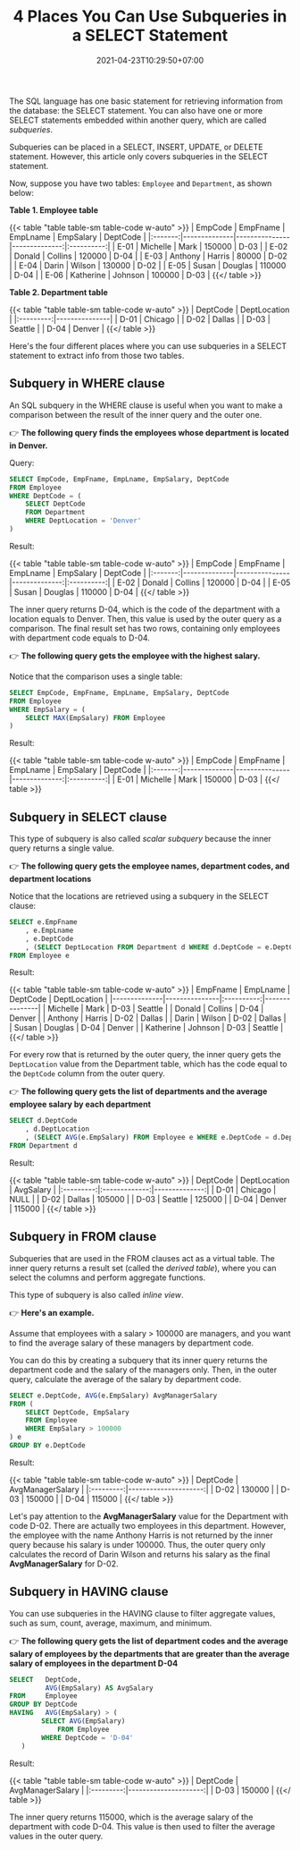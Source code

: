 ﻿---
title: "4 Places You Can Use Subqueries in a SELECT Statement"
description: "When using subqueries in a SELECT statement, you can apply them in these four clauses: SELECT, FROM, WHERE, and HAVING."
date: 2021-04-23T10:29:50+07:00
image: ""
imageAuthor: ""
imageAuthorUrl: ""
imageSource: ""
imageSourceUrl: ""
tags: ["sql","sql server", "subquery", "tsql"]
categories: ["technology"]
keywords: ["subqueries","sql subquery in where clause","subquery","subquery in from clause"]
---

The SQL language has one basic statement for retrieving information from the database: the SELECT statement. 
You can also have one or more SELECT statements embedded within another query, which are called *subqueries*.

Subqueries can be placed in a SELECT, INSERT, UPDATE, or DELETE statement. However, this article only covers subqueries in the SELECT statement.

Now, suppose you have two tables: `Employee` and `Department`, as shown below:

**Table 1. Employee table**

{{< table "table table-sm table-code w-auto" >}}
| EmpCode | EmpFname     | EmpLname      | EmpSalary     | DeptCode   |
|:-------:|--------------|---------------|--------------:|:----------:|
| E-01    | Michelle     | Mark          | 150000        | D-03       |
| E-02    | Donald       | Collins       | 120000        | D-04       |
| E-03    | Anthony      | Harris        | 80000         | D-02       |
| E-04    | Darin        | Wilson        | 130000        | D-02       |
| E-05    | Susan        | Douglas       | 110000        | D-04       |
| E-06    | Katherine    | Johnson       | 100000        | D-03       |
{{</ table >}}

**Table 2. Department table**

{{< table "table table-sm table-code w-auto" >}}
| DeptCode  | DeptLocation  |
|:---------:|---------------|
| D-01      | Chicago       |
| D-02      | Dallas        |
| D-03      | Seattle       |
| D-04      | Denver        |
{{</ table >}}

Here's the four different places where you can use subqueries in a SELECT statement to extract info from those two tables.

## Subquery in WHERE clause

An SQL subquery in the WHERE clause is useful when you want to make a comparison between the result of the inner query and the outer one.

👉 **The following query finds the employees whose department is located in Denver.**

Query:

```sql
SELECT EmpCode, EmpFname, EmpLname, EmpSalary, DeptCode
FROM Employee 
WHERE DeptCode = (
	SELECT DeptCode 
	FROM Department
	WHERE DeptLocation = 'Denver'
)
```

Result:

{{< table "table table-sm table-code w-auto" >}}
| EmpCode | EmpFname     | EmpLname      | EmpSalary     | DeptCode   |
|:-------:|--------------|---------------|--------------:|:----------:|
| E-02    | Donald       | Collins       | 120000        | D-04       |
| E-05    | Susan        | Douglas       | 110000        | D-04       |
{{</ table >}}

The inner query returns D-04, which is the code of the department with a location equals to Denver. 
Then, this value is used by the outer query as a comparison. 
The final result set has two rows, containing only employees with department code equals to D-04.

👉 **The following query gets the employee with the highest salary.**

Notice that the comparison uses a single table:

```sql
SELECT EmpCode, EmpFname, EmpLname, EmpSalary, DeptCode
FROM Employee
WHERE EmpSalary = (
	SELECT MAX(EmpSalary) FROM Employee
)
```

Result:

{{< table "table table-sm table-code w-auto" >}}
| EmpCode | EmpFname     | EmpLname      | EmpSalary     | DeptCode   |
|:-------:|--------------|---------------|--------------:|:----------:|
| E-01    | Michelle     | Mark          | 150000        | D-03       |
{{</ table >}}

## Subquery in SELECT clause

This type of subquery is also called *scalar subquery* because the inner query returns a single value.

👉 **The following query gets the employee names, department codes, and department locations**

Notice that the locations are retrieved using a subquery in the SELECT clause:

```sql
SELECT e.EmpFname
	, e.EmpLname
	, e.DeptCode
	, (SELECT DeptLocation FROM Department d WHERE d.DeptCode = e.DeptCode) AS DeptLocation
FROM Employee e
```
Result:

{{< table "table table-sm table-code w-auto" >}}
| EmpFname     | EmpLname      | DeptCode   | DeptLocation  |
|--------------|---------------|:----------:|---------------|
| Michelle     | Mark          | D-03       | Seattle       |
| Donald       | Collins       | D-04       | Denver        |
| Anthony      | Harris        | D-02       | Dallas        |
| Darin        | Wilson        | D-02       | Dallas        |
| Susan        | Douglas       | D-04       | Denver        |
| Katherine    | Johnson       | D-03       | Seattle       |
{{</ table >}}

For every row that is returned by the outer query, the inner query gets the `DeptLocation` value from the Department table,
which has the code equal to the `DeptCode` column from the outer query.

👉 **The following query gets the list of departments and the average employee salary by each department**

```sql
SELECT d.DeptCode
	, d.DeptLocation
	, (SELECT AVG(e.EmpSalary) FROM Employee e WHERE e.DeptCode = d.DeptCode) AS AvgSalary
FROM Department d
```
Result:

{{< table "table table-sm table-code w-auto" >}}
| DeptCode  | DeptLocation  | AvgSalary     |
|:---------:|:-------------:|--------------:|
| D-01      | Chicago       | NULL          |
| D-02      | Dallas        | 105000        |
| D-03      | Seattle       | 125000        |
| D-04      | Denver        | 115000        |
{{</ table >}}

## Subquery in FROM clause

Subqueries that are used in the FROM clauses act as a virtual table. 
The inner query returns a result set (called the *derived table*), where you can select the columns and perform aggregate functions.

This type of subquery is also called *inline view*.

👉 **Here's an example.**

Assume that employees with a salary > 100000 are managers, and you want to find the average salary of these managers by department code. 

You can do this by creating a subquery that its inner query returns the department code and the salary of the managers only. 
Then, in the outer query, calculate the average of the salary by department code.

```sql
SELECT e.DeptCode, AVG(e.EmpSalary) AvgManagerSalary
FROM (
	SELECT DeptCode, EmpSalary 
	FROM Employee 
	WHERE EmpSalary > 100000
) e
GROUP BY e.DeptCode
```

Result:

{{< table "table table-sm table-code w-auto" >}}
| DeptCode  | AvgManagerSalary     |
|:---------:|---------------------:|
| D-02      | 130000               |
| D-03      | 150000               |
| D-04      | 115000               |
{{</ table >}}

Let's pay attention to the **AvgManagerSalary** value for the Department with code D-02. 
There are actually two employees in this department. 
However, the employee with the name Anthony Harris is not returned by the inner query because his salary is under 100000. 
Thus, the outer query only calculates the record of Darin Wilson and returns his salary as the final **AvgManagerSalary** for D-02.

## Subquery in HAVING clause

You can use subqueries in the HAVING clause to filter aggregate values, such as sum, count, average, maximum, and minimum.

👉 **The following query gets the list of department codes and the average salary of employees by the departments that are greater than the average salary of employees in the department D-04**

```sql
SELECT   DeptCode,
         AVG(EmpSalary) AS AvgSalary
FROM     Employee
GROUP BY DeptCode
HAVING   AVG(EmpSalary) > (
		SELECT AVG(EmpSalary)
            FROM Employee
		WHERE DeptCode = 'D-04'
   )
```
Result:

{{< table "table table-sm table-code w-auto" >}}
| DeptCode  | AvgManagerSalary     |
|:---------:|---------------------:|
| D-03      | 150000               |
{{</ table >}}

The inner query returns 115000, which is the average salary of the department with code D-04. This value is then used to filter the average values in the outer query.
